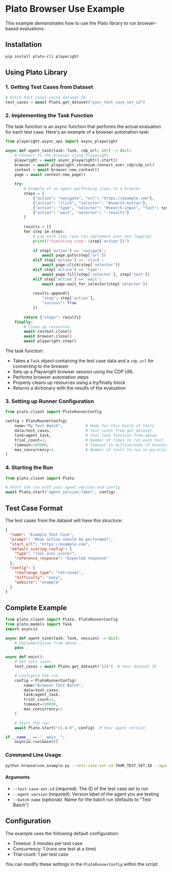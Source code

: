 # Plato Browser Use Example

This example demonstrates how to use the Plato library to run browser-based evaluations.

## Installation

```bash
pip install plato-cli playwright
```

## Using Plato Library

### 1. Getting Test Cases from Dataset

```python
# Fetch test cases using dataset ID
test_cases = await Plato.get_dataset("your_test_case_set_id")
```

### 2. Implementing the Task Function

The task function is an async function that performs the actual evaluation for each test case. Here's an example of a browser automation task:

```python
from playwright.async_api import async_playwright

async def agent_task(task: Task, cdp_url: str) -> dict:
    # Connect to the browser using Playwright
    playwright = await async_playwright().start()
    browser = await playwright.chromium.connect_over_cdp(cdp_url)
    context = await browser.new_context()
    page = await context.new_page()
    
    try:
        # Example of an agent performing steps in a browser
        steps = [
            {"action": "navigate", "url": "https://example.com"},
            {"action": "click", "selector": "#search-button"},
            {"action": "type", "selector": "#search-input", "text": task.prompt},
            {"action": "wait", "selector": ".results"}
        ]
        
        results = []
        for step in steps:
            # Log each step (you can implement your own logging)
            print(f"Executing step: {step['action']}")
            
            if step['action'] == 'navigate':
                await page.goto(step['url'])
            elif step['action'] == 'click':
                await page.click(step['selector'])
            elif step['action'] == 'type':
                await page.fill(step['selector'], step['text'])
            elif step['action'] == 'wait':
                await page.wait_for_selector(step['selector'])
            
            results.append({
                "step": step['action'],
                "success": True
            })
        
        return {"steps": results}
    finally:
        # Clean up resources
        await context.close()
        await browser.close()
        await playwright.stop()
```

The task function:
- Takes a `Task` object containing the test case data and a `cdp_url` for connecting to the browser
- Sets up a Playwright browser session using the CDP URL
- Performs browser automation steps
- Properly cleans up resources using a try/finally block
- Returns a dictionary with the results of the evaluation

### 3. Setting up Runner Configuration

```python
from plato.client import PlatoRunnerConfig

config = PlatoRunnerConfig(
    name="My Test Batch",          # Name for this batch of tests
    data=test_cases,               # Test cases from get_dataset
    task=agent_task,               # Your task function from above
    trial_count=1,                 # Number of times to run each test
    timeout=180000,                # Timeout in milliseconds (3 minutes)
    max_concurrency=1              # Number of tests to run in parallel
)
```

### 4. Starting the Run

```python
from plato.client import Plato

# Start the run with your agent version and config
await Plato.start("agent_version_label", config)
```

## Test Case Format

The test cases from the dataset will have this structure:

```json
{
  "name": "Example Test Case",
  "prompt": "What action should be performed?",
  "start_url": "https://example.com",
  "default_scoring_config": {
    "type": "real_eval_scorer",
    "reference_response": "Expected response"
  },
  "config": {
    "challenge_type": "retrieval",
    "difficulty": "easy",
    "website": "example"
  }
}
```

## Complete Example

```python
from plato.client import Plato, PlatoRunnerConfig
from plato.models import Task
import asyncio

async def agent_task(task: Task, session) -> dict:
    # Implementation from above...
    pass

async def main():
    # Get test cases
    test_cases = await Plato.get_dataset("123")  # Your dataset ID

    # Configure the run
    config = PlatoRunnerConfig(
        name="Browser Test Batch",
        data=test_cases,
        task=agent_task,
        trial_count=1,
        timeout=180000,
        max_concurrency=1
    )

    # Start the run
    await Plato.start("v1.0.0", config)  # Your agent version

if __name__ == "__main__":
    asyncio.run(main())
```

### Command Line Usage

```bash
python browseruse_example.py --test-case-set-id YOUR_TEST_SET_ID --agent-version YOUR_AGENT_VERSION --batch-name "My Test Batch"
```

#### Arguments
- `--test-case-set-id` (required): The ID of the test case set to run
- `--agent-version` (required): Version label of the agent you are testing
- `--batch-name` (optional): Name for the batch run (defaults to "Test Batch")

## Configuration

The example uses the following default configuration:
- Timeout: 3 minutes per test case
- Concurrency: 1 (runs one test at a time)
- Trial count: 1 per test case

You can modify these settings in the `PlatoRunnerConfig` within the script. 
